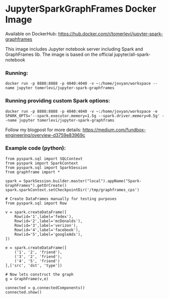 # JupyterSparkGraphFrames Docker Image
Available on DockerHub: https://hub.docker.com/r/tomerlevi/jupyter-spark-graphframes

This image includes Jupyter notebook server including Spark and GraphFrames lib. The image is based on the official jupyter/all-spark-notebook

### Running:
```docker run -p 8888:8888 -p 4040:4040 -v ~:/home/jovyan/workspace --name jupyter tomerlevi/jupyter-spark-graphframes```

### Running providing custom Spark options:
```docker run -p 8888:8888 -p 4040:4040 -v ~:/home/jovyan/workspace -e SPARK_OPTS='--spark.executor.memory=1.5g --spark.driver.memory=0.5g' --name jupyter tomerlevi/jupyter-spark-graphframs```

Follow my blogpost for more details: https://medium.com/fundbox-engineering/overview-d3759e83969c

### Example code (python):
```
from pyspark.sql import SQLContext
from pyspark import SparkContext
from pyspark.sql import SparkSession
from graphframe import *

spark = SparkSession.builder.master("local").appName("Spark-GraphFrames").getOrCreate()
spark.sparkContext.setCheckpointDir('/tmp/graphframes_cps') 

# Create DataFrames manually for testing purposes
from pyspark.sql import Row

v = spark.createDataFrame([
    Row(id='1',label='fedex'), 
    Row(id='2',label='mcDonalds'), 
    Row(id='3',label='verizon'), 
    Row(id='4',label='facebook'), 
    Row(id='5',label='googleAds'),
])

e = spark.createDataFrame([ 
    ('1', '2', 'friend'), 
    ('3', '2', 'friend'),
    ('4', '5', 'friend')
],['src', 'dst', 'type'])

# Now lets construct the graph
g = GraphFrame(v,e)

connected = g.connectedComponents()
connected.show()
```
